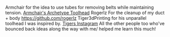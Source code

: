 Armchair for the idea to use tubes for removing belts while maintaining tension. [Armchair's Archetype Toolhead](https://github.com/Armchair-Heavy-Industries/Archetype)
Rogerlz For the cleanup of my duct + body https://github.com/rogerlz
Tiger3dPrinting for his unparallel toolhead I was inspired by. [Tigers Instagram](https://www.instagram.com/tiger3dprinting/)
All the other people too who've bounced back ideas along the way with me/ helped me learn this much!
